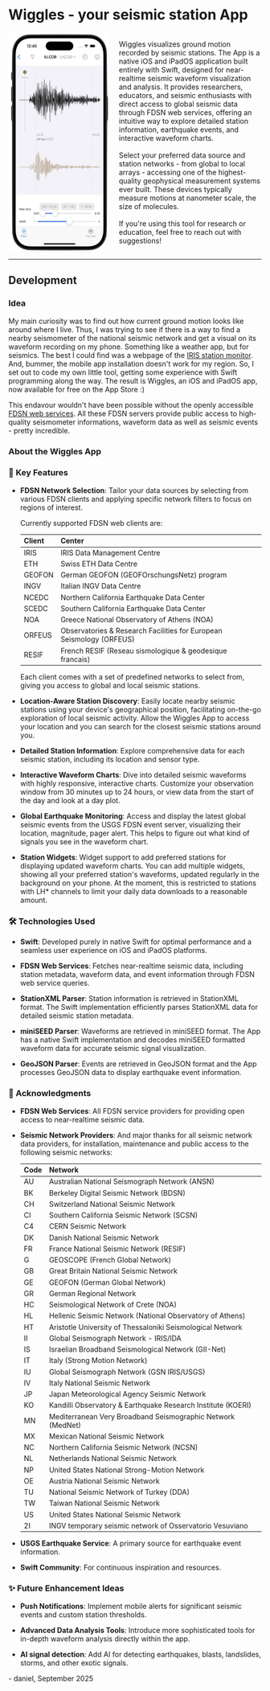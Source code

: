 # Wiggles - your seismic station App

<!-- ![wiggles](gh-pages/figures/wiggles_1.png "Wiggles screenshot") -->

<div style="display: flex; align-items: top;">
  <img src="gh-pages/figures/wiggles_4.png" alt="Wiggles screenshot" style="width: 200px; margin-right: 20px;">
  <p>
Wiggles visualizes ground motion recorded by seismic stations.
The App is a native iOS and iPadOS application built entirely with Swift, designed for near-realtime seismic waveform visualization and analysis. It provides researchers, educators, and seismic enthusiasts with direct access to global seismic data through FDSN web services, offering an intuitive way to explore detailed station information, earthquake events, and interactive waveform charts.<br><br>
Select your preferred data source and station networks - from global to local arrays - accessing one of the highest-quality geophysical measurement systems ever built. These devices typically measure motions at nanometer scale, the size of molecules.<br><br>
If you're using this tool for research or education, feel free to reach out with suggestions!
  </p>
</div>



---

## Development

### Idea

My main curiosity was to find out how current ground motion looks like around where I live. Thus, I was trying to see if there is a way to find a nearby seismometer of the national seismic network and get a visual on its waveform recording on my phone. Something like a weather app, but for seismics. The best I could find was a webpage of the [IRIS station monitor](https://www.iris.edu/app/station_monitor/). And, bummer, the mobile app installation doesn't work for my region. So, I set out to code my own little tool, getting some experience with Swift programming along the way. The result is Wiggles, an iOS and iPadOS app, now available for free on the App Store :)

This endavour wouldn't have been possible without the openly accessible [FDSN web services](https://www.fdsn.org). All these FDSN servers provide public access to high-quality seismometer informations, waveform data as well as seismic events -  pretty incredible.



### About the Wiggles App

### 🌟 Key Features

- **FDSN Network Selection**:
  Tailor your data sources by selecting from various FDSN clients and applying specific network filters to focus on regions of interest.

  Currently supported FDSN web clients are:

    | Client | Center |
    |--------|--------|
    | IRIS   | IRIS Data Management Centre |
    | ETH    | Swiss ETH Data Centre |
    | GEOFON | German GEOFON (GEOFOrschungsNetz) program |
    | INGV   | Italian INGV Data Centre |
    | NCEDC  | Northern California Earthquake Data Center |
    | SCEDC  | Southern California Earthquake Data Center |
    | NOA    | Greece National Observatory of Athens (NOA) |
    | ORFEUS | Observatories & Research Facilities for European Seismology (ORFEUS) |
    | RESIF  | French RESIF (Reseau sismologique & geodesique francais) |

  Each client comes with a set of predefined networks to select from, giving you access to global and local seismic stations.

- **Location-Aware Station Discovery**:
  Easily locate nearby seismic stations using your device's geographical position, facilitating on-the-go exploration of local seismic activity.
  Allow the Wiggles App to access your location and you can search for the closest seismic stations around you.

- **Detailed Station Information**:
  Explore comprehensive data for each seismic station, including its location and sensor type.

- **Interactive Waveform Charts**:
  Dive into detailed seismic waveforms with highly responsive, interactive charts. Customize your observation window from 30 minutes up to 24 hours, or view data from the start of the day and look at a day plot.

- **Global Earthquake Monitoring**:
  Access and display the latest global seismic events from the USGS FDSN event server, visualizing their location, magnitude, pager alert.
  This helps to figure out what kind of signals you see in the waveform chart.

- **Station Widgets**:
  Widget support to add preferred stations for displaying updated waveform charts.
  You can add multiple widgets, showing all your preferred station's waveforms, updated regularly in the background on your phone.
  At the moment, this is restricted to stations with LH\* channels to limit your daily data downloads to a reasonable amount.


### 🛠️ Technologies Used

- **Swift**:
  Developed purely in native Swift for optimal performance and a seamless user experience on iOS and iPadOS platforms.

- **FDSN Web Services**:
  Fetches near-realtime seismic data, including station metadata, waveform data, and event information through FDSN web service queries.

- **StationXML Parser**:
  Station information is retrieved in StationXML format.
  The Swift implementation efficiently parses StationXML data for detailed seismic station metadata.

- **miniSEED Parser**:
  Waveforms are retrieved in miniSEED format.
  The App has a native Swift implementation and decodes miniSEED formatted waveform data for accurate seismic signal visualization.

- **GeoJSON Parser**:
  Events are retrieved in GeoJSON format and the App processes GeoJSON data to display earthquake event information.


### 🙏 Acknowledgments

- **FDSN Web Services**: All FDSN service providers for providing open access to near-realtime seismic data.

- **Seismic Network Providers**:
  And major thanks for all seismic network data providers, for installation, maintenance and public access to the following seismic networks:

    | Code | Network |
    |------|---------|
    | AU | Australian National Seismograph Network (ANSN) |
    | BK | Berkeley Digital Seismic Network (BDSN) |
    | CH | Switzerland National Seismic Network |
    | CI | Southern California Seismic Network (SCSN) |
    | C4 | CERN Seismic Network |
    | DK | Danish National Seismic Network |
    | FR | France National Seismic Network (RESIF) |
    | G  | GEOSCOPE (French Global Network) |
    | GB | Great Britain National Seismic Network |
    | GE | GEOFON (German Global Network) |
    | GR | German Regional Network |
    | HC | Seismological Network of Crete (NOA) |
    | HL | Hellenic Seismic Network (National Observatory of Athens) |
    | HT | Aristotle University of Thessaloniki Seismological Network |
    | II | Global Seismograph Network - IRIS/IDA |
    | IS | Israelian Broadband Seismological Network (GII-Net) |
    | IT | Italy (Strong Motion Network) |
    | IU | Global Seismograph Network (GSN IRIS/USGS) |
    | IV | Italy National Seismic Network |
    | JP | Japan Meteorological Agency Seismic Network |
    | KO | Kandilli Observatory & Earthquake Research Institute (KOERI) |
    | MN | Mediterranean Very Broadband Seismographic Network (MedNet) |
    | MX | Mexican National Seismic Network |
    | NC | Northern California Seismic Network (NCSN) |
    | NL | Netherlands National Seismic Network |
    | NP | United States National Strong-Motion Network |
    | OE | Austria National Seismic Network |
    | TU | National Seismic Network of Turkey (DDA) |
    | TW | Taiwan National Seismic Network |
    | US | United States National Seismic Network |
    | 2I | INGV temporary seismic network of Osservatorio Vesuviano |


- **USGS Earthquake Service**:
  A primary source for earthquake event information.

- **Swift Community**: For continuous inspiration and resources.


### ✨ Future Enhancement Ideas

- **Push Notifications**:
  Implement mobile alerts for significant seismic events and custom station thresholds.

- **Advanced Data Analysis Tools**:
  Introduce more sophisticated tools for in-depth waveform analysis directly within the app.

- **AI signal detection**:
  Add AI for detecting earthquakes, blasts, landslides, storms, and other exotic signals.


\- daniel, September 2025
